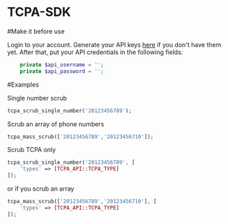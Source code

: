 # TCPA-SDK

#Make it before use

Login to your account. Generate your API keys 
[here](https://tcpalitigatorlist.com/tcpa-litigator-list-api/)
if you don't have them yet. After that, put your API credentials in the following fields:

```php
    private $api_username = '';
    private $api_password = '';
```

#Examples

Single number scrub

```php
tcpa_scrub_single_number('20123456789');
```

Scrub an array of phone numbers

```php
tcpa_mass_scrub(['20123456789','20123456710']);
```

Scrub TCPA only

```php
tcpa_scrub_single_number('20123456789', [
    'types' => [TCPA_API::TCPA_TYPE]
]);
```

or if you scrub an array

```php
tcpa_mass_scrub(['20123456789','20123456710'], [
    'types' => [TCPA_API::TCPA_TYPE]
]);
```
